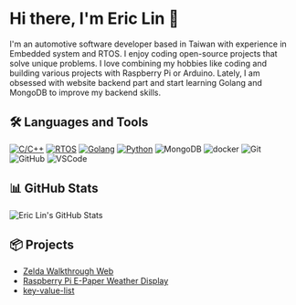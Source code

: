 # Hi there, I'm Eric Lin 👋

I'm an automotive software developer based in Taiwan with experience in Embedded system and RTOS. I enjoy coding open-source projects that solve unique problems. I love combining my hobbies like coding and building various projects with Raspberry Pi or Arduino. Lately, I am obsessed with website backend part and start learning Golang and MongoDB to improve my backend skills.

## 🛠️ Languages and Tools
[![C/C++](https://img.shields.io/badge/C/C++-green.svg)]()
[![RTOS](https://img.shields.io/badge/RTOS-red.svg)]()
[![Golang](https://img.shields.io/badge/Golang-blue.svg)]()
[![Python](https://img.shields.io/badge/Python-blue.svg)]()
![MongoDB](https://img.shields.io/badge/-MongoDB-3776AB?logo=mongoDB&logoColor=white)
![docker](https://img.shields.io/badge/-Docker-3776AB?logo=docker&logoColor=white)
![Git](https://img.shields.io/badge/-Git-F05032?logo=git&logoColor=white)
![GitHub](https://img.shields.io/badge/-GitHub-181717?logo=github&logoColor=white)
![VSCode](https://img.shields.io/badge/-VSCode-007ACC?logo=visual-studio-code&logoColor=white)

## 📊 GitHub Stats

![Eric Lin's GitHub Stats](https://github-readme-stats.vercel.app/api?username=ericlinsechs&show_icons=true&theme=radical)

## 📦 Projects

- [Zelda Walkthrough Web](https://github.com/ericlinsechs/zelda-walkthrough-web)
- [Raspberry Pi E-Paper Weather Display](https://github.com/ericlinsechs/rpi_e_paper_weather_display)
- [key-value-list](https://github.com/ericlinsechs/key-value-list)

<!-- ## 🌐 Connect with me -->

<!-- [![LinkedIn](https://img.shields.io/badge/LinkedIn-0077B5?style=flat-square&logo=linkedin&logoColor=white)](https://www.linkedin.com/in/your_username/) -->
